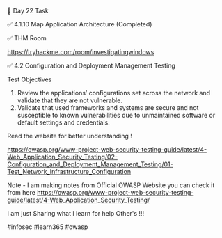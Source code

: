 🎯 Day 22 Task


✅ 4.1.10 Map Application Architecture (Completed)


✅ THM Room 


https://tryhackme.com/room/investigatingwindows


✅ 4.2 Configuration and Deployment Management Testing


Test Objectives


1. Review the applications’ configurations set across the network and validate that they are not vulnerable.
2. Validate that used frameworks and systems are secure and not susceptible to known vulnerabilities due to unmaintained software or default settings and credentials.

Read the website for better understanding !


https://owasp.org/www-project-web-security-testing-guide/latest/4-Web_Application_Security_Testing/02-Configuration_and_Deployment_Management_Testing/01-Test_Network_Infrastructure_Configuration


Note - I am making notes from Official OWASP Website you can check it from here
https://owasp.org/www-project-web-security-testing-guide/latest/4-Web_Application_Security_Testing/ 

I am just Sharing what I learn for help Other's !!!

#infosec #learn365 #owasp 

